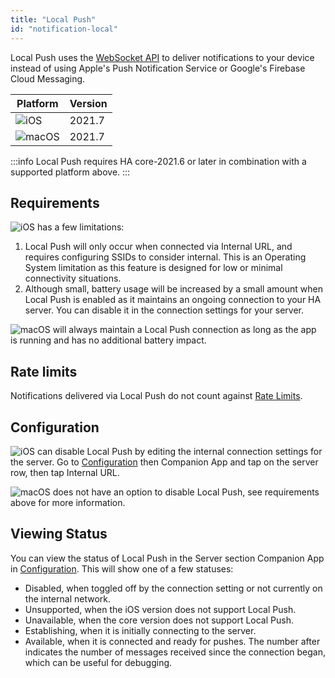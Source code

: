 ```yaml
---
title: "Local Push"
id: "notification-local"
---
```


Local Push uses the [WebSocket API](https://developers.home-assistant.io/docs/api/websocket) to deliver notifications to your device instead of using Apple's Push Notification Service or Google's Firebase Cloud Messaging.

| Platform | Version |
| -------- | ------- |
| ![iOS](/assets/iOS.svg) | 2021.7 |
| ![macOS](/assets/macOS.svg) | 2021.7 |

:::info
Local Push requires HA core-2021.6 or later in combination with a supported platform above.
:::

## Requirements

![iOS](/assets/iOS.svg) has a few limitations:

1. Local Push will only occur when connected via Internal URL, and requires configuring SSIDs to consider internal. This is an Operating System limitation as this feature is designed for low or minimal connectivity situations.
2. Although small, battery usage will be increased by a small amount when Local Push is enabled as it maintains an ongoing connection to your HA server. You can disable it in the connection settings for your server.

![macOS](/assets/macOS.svg) will always maintain a Local Push connection as long as the app is running and has no additional battery impact.

## Rate limits

Notifications delivered via Local Push do not count against [Rate Limits](details.md).

## Configuration

![iOS](/assets/iOS.svg) can disable Local Push by editing the internal connection settings for the server. Go to [Configuration](https://my.home-assistant.io/redirect/config/) then Companion App and tap on the server row, then tap Internal URL.

![macOS](/assets/macOS.svg) does not have an option to disable Local Push, see requirements above for more information.

## Viewing Status

You can view the status of Local Push in the Server section Companion App in [Configuration](https://my.home-assistant.io/redirect/config/). This will show one of a few statuses:

* Disabled, when toggled off by the connection setting or not currently on the internal network.
* Unsupported, when the iOS version does not support Local Push.
* Unavailable, when the core version does not support Local Push.
* Establishing, when it is initially connecting to the server.
* Available, when it is connected and ready for pushes. The number after indicates the number of messages received since the connection began, which can be useful for debugging.
